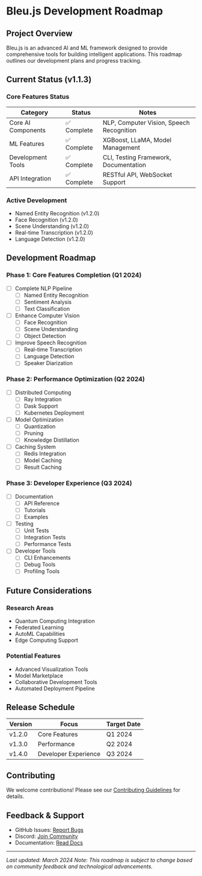 # Bleu.js Development Roadmap

## Project Overview
Bleu.js is an advanced AI and ML framework designed to provide comprehensive tools for building intelligent applications. This roadmap outlines our development plans and progress tracking.

## Current Status (v1.1.3)

### Core Features Status

| Category | Status | Notes |
|----------|---------|-------|
| Core AI Components | ✅ Complete | NLP, Computer Vision, Speech Recognition |
| ML Features | ✅ Complete | XGBoost, LLaMA, Model Management |
| Development Tools | ✅ Complete | CLI, Testing Framework, Documentation |
| API Integration | ✅ Complete | RESTful API, WebSocket Support |

### Active Development
- Named Entity Recognition (v1.2.0)
- Face Recognition (v1.2.0)
- Scene Understanding (v1.2.0)
- Real-time Transcription (v1.2.0)
- Language Detection (v1.2.0)

## Development Roadmap

### Phase 1: Core Features Completion (Q1 2024)
- [ ] Complete NLP Pipeline
  - [ ] Named Entity Recognition
  - [ ] Sentiment Analysis
  - [ ] Text Classification
- [ ] Enhance Computer Vision
  - [ ] Face Recognition
  - [ ] Scene Understanding
  - [ ] Object Detection
- [ ] Improve Speech Recognition
  - [ ] Real-time Transcription
  - [ ] Language Detection
  - [ ] Speaker Diarization

### Phase 2: Performance Optimization (Q2 2024)
- [ ] Distributed Computing
  - [ ] Ray Integration
  - [ ] Dask Support
  - [ ] Kubernetes Deployment
- [ ] Model Optimization
  - [ ] Quantization
  - [ ] Pruning
  - [ ] Knowledge Distillation
- [ ] Caching System
  - [ ] Redis Integration
  - [ ] Model Caching
  - [ ] Result Caching

### Phase 3: Developer Experience (Q3 2024)
- [ ] Documentation
  - [ ] API Reference
  - [ ] Tutorials
  - [ ] Examples
- [ ] Testing
  - [ ] Unit Tests
  - [ ] Integration Tests
  - [ ] Performance Tests
- [ ] Developer Tools
  - [ ] CLI Enhancements
  - [ ] Debug Tools
  - [ ] Profiling Tools

## Future Considerations

### Research Areas
- Quantum Computing Integration
- Federated Learning
- AutoML Capabilities
- Edge Computing Support

### Potential Features
- Advanced Visualization Tools
- Model Marketplace
- Collaborative Development Tools
- Automated Deployment Pipeline

## Release Schedule

| Version | Focus | Target Date |
|---------|-------|-------------|
| v1.2.0 | Core Features | Q1 2024 |
| v1.3.0 | Performance | Q2 2024 |
| v1.4.0 | Developer Experience | Q3 2024 |

## Contributing
We welcome contributions! Please see our [Contributing Guidelines](CONTRIBUTING.md) for details.

## Feedback & Support
- GitHub Issues: [Report Bugs](https://github.com/yourusername/bleu.js/issues)
- Discord: [Join Community](https://discord.gg/your-server)
- Documentation: [Read Docs](https://docs.bleu.js)

---
*Last updated: March 2024*
*Note: This roadmap is subject to change based on community feedback and technological advancements.*
